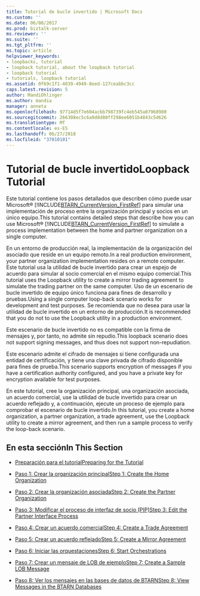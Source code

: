 ```yaml
---
title: Tutorial de bucle invertido | Microsoft Docs
ms.custom: ''
ms.date: 06/08/2017
ms.prod: biztalk-server
ms.reviewer: ''
ms.suite: ''
ms.tgt_pltfrm: ''
ms.topic: article
helpviewer_keywords:
- loopbacks, tutorial
- loopback tutorial, about the loopback tutorial
- loopback tutorial
- tutorials, loopback tutorial
ms.assetid: 0f69c1f1-4039-4949-8eed-127ceabbc3cc
caps.latest.revision: 5
author: MandiOhlinger
ms.author: mandia
manager: anneta
ms.openlocfilehash: 97714d5f7e604acbb798739fc4eb545a07968980
ms.sourcegitcommit: 266308ec5c6a9d8d80ff298ee6051b4843c5d626
ms.translationtype: MT
ms.contentlocale: es-ES
ms.lasthandoff: 06/27/2018
ms.locfileid: "37010101"
---
```

# <a name="loopback-tutorial"></a><span data-ttu-id="d953e-102">Tutorial de bucle invertido</span><span class="sxs-lookup"><span data-stu-id="d953e-102">Loopback Tutorial</span></span>
<span data-ttu-id="d953e-103">Este tutorial contiene los pasos detallados que describen cómo puede usar Microsoft® [!INCLUDE[BTARN_CurrentVersion_FirstRef](../../includes/btarn-currentversion-firstref-md.md)] para simular una implementación de proceso entre la organización principal y socios en un único equipo.</span><span class="sxs-lookup"><span data-stu-id="d953e-103">This tutorial contains detailed steps that describe how you can use Microsoft® [!INCLUDE[BTARN_CurrentVersion_FirstRef](../../includes/btarn-currentversion-firstref-md.md)] to simulate a process implementation between the home and partner organization on a single computer.</span></span>  
  
 <span data-ttu-id="d953e-104">En un entorno de producción real, la implementación de la organización del asociado que reside en un equipo remoto.</span><span class="sxs-lookup"><span data-stu-id="d953e-104">In a real production environment, your partner organization implementation resides on a remote computer.</span></span> <span data-ttu-id="d953e-105">Este tutorial usa la utilidad de bucle invertido para crear un espejo de acuerdo para simular al socio comercial en el mismo equipo comercial.</span><span class="sxs-lookup"><span data-stu-id="d953e-105">This tutorial uses the Loopback utility to create a mirror trading agreement to simulate the trading partner on the same computer.</span></span> <span data-ttu-id="d953e-106">Uso de un escenario de bucle invertido de equipo único funciona para fines de desarrollo y pruebas.</span><span class="sxs-lookup"><span data-stu-id="d953e-106">Using a single computer loop-back scenario works for development and test purposes.</span></span> <span data-ttu-id="d953e-107">Se recomienda que no desea para usar la utilidad de bucle invertido en un entorno de producción.</span><span class="sxs-lookup"><span data-stu-id="d953e-107">It is recommended that you do not to use the Loopback utility in a production environment.</span></span>  
  
 <span data-ttu-id="d953e-108">Este escenario de bucle invertido no es compatible con la firma de mensajes y, por tanto, no admite sin repudio.</span><span class="sxs-lookup"><span data-stu-id="d953e-108">This loopback scenario does not support signing messages, and thus does not support non-repudiation.</span></span>  
  
 <span data-ttu-id="d953e-109">Este escenario admite el cifrado de mensajes si tiene configurada una entidad de certificación, y tiene una clave privada de cifrado disponible para fines de prueba.</span><span class="sxs-lookup"><span data-stu-id="d953e-109">This scenario supports encryption of messages if you have a certification authority configured, and you have a private key for encryption available for test purposes.</span></span>  
  
 <span data-ttu-id="d953e-110">En este tutorial, cree la organización principal, una organización asociada, un acuerdo comercial, use la utilidad de bucle invertido para crear un acuerdo reflejado y, a continuación, ejecute un proceso de ejemplo para comprobar el escenario de bucle invertido.</span><span class="sxs-lookup"><span data-stu-id="d953e-110">In this tutorial, you create a home organization, a partner organization, a trade agreement, use the Loopback utility to create a mirror agreement, and then run a sample process to verify the loop-back scenario.</span></span>  
  
## <a name="in-this-section"></a><span data-ttu-id="d953e-111">En esta sección</span><span class="sxs-lookup"><span data-stu-id="d953e-111">In This Section</span></span>  
  
-   [<span data-ttu-id="d953e-112">Preparación para el tutorial</span><span class="sxs-lookup"><span data-stu-id="d953e-112">Preparing for the Tutorial</span></span>](../../adapters-and-accelerators/accelerator-rosettanet/preparing-for-the-tutorial.md)  
  
-   [<span data-ttu-id="d953e-113">Paso 1: Crear la organización principal</span><span class="sxs-lookup"><span data-stu-id="d953e-113">Step 1: Create the Home Organization</span></span>](../../adapters-and-accelerators/accelerator-rosettanet/step-1-create-the-home-organization.md)  
  
-   [<span data-ttu-id="d953e-114">Paso 2: Crear la organización asociada</span><span class="sxs-lookup"><span data-stu-id="d953e-114">Step 2: Create the Partner Organization</span></span>](../../adapters-and-accelerators/accelerator-rosettanet/step-2-create-the-partner-organization.md)  
  
-   [<span data-ttu-id="d953e-115">Paso 3: Modificar el proceso de interfaz de socio (PIP)</span><span class="sxs-lookup"><span data-stu-id="d953e-115">Step 3: Edit the Partner Interface Process</span></span>](../../adapters-and-accelerators/accelerator-rosettanet/step-3-edit-the-partner-interface-process.md)  
  
-   [<span data-ttu-id="d953e-116">Paso 4: Crear un acuerdo comercial</span><span class="sxs-lookup"><span data-stu-id="d953e-116">Step 4: Create a Trade Agreement</span></span>](../../adapters-and-accelerators/accelerator-rosettanet/step-4-create-a-trade-agreement.md)  
  
-   [<span data-ttu-id="d953e-117">Paso 5: Crear un acuerdo reflejado</span><span class="sxs-lookup"><span data-stu-id="d953e-117">Step 5: Create a Mirror Agreement</span></span>](../../adapters-and-accelerators/accelerator-rosettanet/step-5-create-a-mirror-agreement.md)  
  
-   [<span data-ttu-id="d953e-118">Paso 6: Iniciar las orquestaciones</span><span class="sxs-lookup"><span data-stu-id="d953e-118">Step 6: Start Orchestrations</span></span>](../../adapters-and-accelerators/accelerator-rosettanet/step-6-start-orchestrations.md)  
  
-   [<span data-ttu-id="d953e-119">Paso 7: Crear un mensaje de LOB de ejemplo</span><span class="sxs-lookup"><span data-stu-id="d953e-119">Step 7: Create a Sample LOB Message</span></span>](../../adapters-and-accelerators/accelerator-rosettanet/step-7-create-a-sample-lob-message.md)  
  
-   [<span data-ttu-id="d953e-120">Paso 8: Ver los mensajes en las bases de datos de BTARN</span><span class="sxs-lookup"><span data-stu-id="d953e-120">Step 8: View Messages in the BTARN Databases</span></span>](../../adapters-and-accelerators/accelerator-rosettanet/step-8-view-messages-in-the-btarn-databases.md)